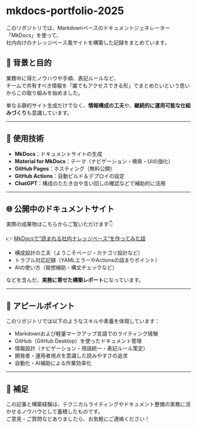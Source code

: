 # mkdocs-portfolio-2025

このリポジトリでは、Markdownベースのドキュメントジェネレーター「MkDocs」を使って、  
社内向けのナレッジベース風サイトを構築した記録をまとめています。

## 📝 背景と目的

業務中に得たノウハウや手順、表記ルールなど、  
チームで共有すべき情報を「誰でもアクセスできる形」でまとめたいという思いからこの取り組みを始めました。

単なる静的サイト生成だけでなく、**情報構成の工夫**や、**継続的に運用可能な仕組みづくり**も意識しています。

---

## 🔧 使用技術

- **MkDocs**：ドキュメントサイトの生成
- **Material for MkDocs**：テーマ（ナビゲーション・検索・UIの強化）
- **GitHub Pages**：ホスティング（無料公開）
- **GitHub Actions**：自動ビルド＆デプロイの設定
- **ChatGPT**：構成のたたき台や言い回しの確認などで補助的に活用

---

## 🌐 公開中のドキュメントサイト

実際の成果物はこちらからご覧いただけます👇

👉 [MkDocsで“読まれる社内ナレッジベース”を作ってみた話](https://tawashii.github.io/mkdocs-portfolio-2025/)

- 構成設計の工夫（ようこそページ・カテゴリ設計など）
- トラブル対応記録（YAMLエラーやActionsの詰まりポイント）
- AIの使い方（発想補助・構文チェックなど）

などを含んだ、**実務に寄せた構築レポート**になっています。

---

## 🎯 アピールポイント

このリポジトリでは以下のようなスキルや素養を体現しています：

- Markdownおよび軽量マークアップ言語でのライティング経験
- GitHub（GitHub Desktop）を使ったドキュメント管理
- 情報設計（ナビゲーション・用語統一・表記ルール策定）
- 開発者・運用者視点を意識した読みやすさの追求
- 自動化・AI補助による作業効率化

---

## 💬 補足

この記事と構築経験は、テクニカルライティングやドキュメント整備の実務に活かせるノウハウとして蓄積したものです。  
ご意見・ご質問などありましたら、お気軽にご連絡ください！

